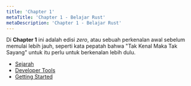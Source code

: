 ```yaml
---
title: 'Chapter 1'
metaTitle: 'Chapter 1 - Belajar Rust'
metaDescription: 'Chapter 1 - Belajar Rust'
---
```


Di **Chapter 1** ini adalah edisi _zero_, atau sebuah perkenalan awal sebelum memulai lebih jauh, seperti kata pepatah bahwa "Tak Kenal Maka Tak Sayang" untuk itu perlu untuk berkenalan lebih dulu.

- [Sejarah](./chapter-1/1-sejarah)
- [Developer Tools](./chapter-1/2-developer-tools)
- [Getting Started](./chapter-1/3-getting-started)
